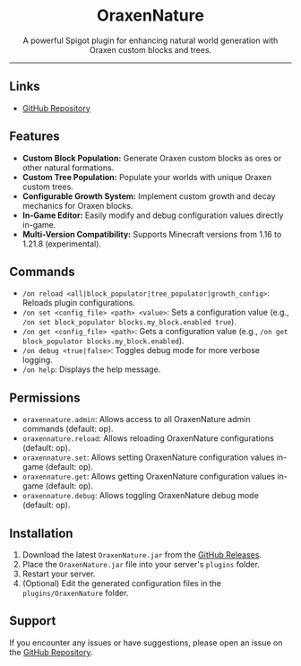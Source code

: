<h1 align="center">OraxenNature</h1>
<p align="center">A powerful Spigot plugin for enhancing natural world generation with Oraxen custom blocks and trees.</p>

---

## Links

- [GitHub Repository](https://github.com/Hydr46605/OraxenNature)

## Features

-   **Custom Block Population:** Generate Oraxen custom blocks as ores or other natural formations.
-   **Custom Tree Population:** Populate your worlds with unique Oraxen custom trees.
-   **Configurable Growth System:** Implement custom growth and decay mechanics for Oraxen blocks.
-   **In-Game Editor:** Easily modify and debug configuration values directly in-game.
-   **Multi-Version Compatibility:** Supports Minecraft versions from 1.16 to 1.21.8 (experimental).

## Commands

-   `/on reload <all|block_populator|tree_populator|growth_config>`: Reloads plugin configurations.
-   `/on set <config_file> <path> <value>`: Sets a configuration value (e.g., `/on set block_populator blocks.my_block.enabled true`).
-   `/on get <config_file> <path>`: Gets a configuration value (e.g., `/on get block_populator blocks.my_block.enabled`).
-   `/on debug <true|false>`: Toggles debug mode for more verbose logging.
-   `/on help`: Displays the help message.

## Permissions

-   `oraxennature.admin`: Allows access to all OraxenNature admin commands (default: op).
-   `oraxennature.reload`: Allows reloading OraxenNature configurations (default: op).
-   `oraxennature.set`: Allows setting OraxenNature configuration values in-game (default: op).
-   `oraxennature.get`: Allows getting OraxenNature configuration values in-game (default: op).
-   `oraxennature.debug`: Allows toggling OraxenNature debug mode (default: op).

## Installation

1.  Download the latest `OraxenNature.jar` from the [GitHub Releases](https://github.com/Hydr46605/OraxenNature/releases).
2.  Place the `OraxenNature.jar` file into your server's `plugins` folder.
3.  Restart your server.
4.  (Optional) Edit the generated configuration files in the `plugins/OraxenNature` folder.

## Support

If you encounter any issues or have suggestions, please open an issue on the [GitHub Repository](https://github.com/Hydr46605/OraxenNature).
